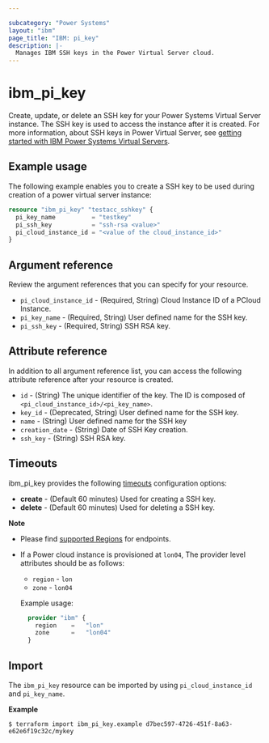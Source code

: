 ```yaml
---

subcategory: "Power Systems"
layout: "ibm"
page_title: "IBM: pi_key"
description: |-
  Manages IBM SSH keys in the Power Virtual Server cloud.
---
```


# ibm_pi_key
Create, update, or delete an SSH key for your Power Systems Virtual Server instance. The SSH key is used to access the instance after it is created. For more information, about SSH keys in Power Virtual Server, see [getting started with IBM Power Systems Virtual Servers](https://cloud.ibm.com/docs/power-iaas?topic=power-iaas-getting-started).

## Example usage
The following example enables you to create a SSH key to be used during creation of a power virtual server instance:

```terraform
resource "ibm_pi_key" "testacc_sshkey" {
  pi_key_name          = "testkey"
  pi_ssh_key           = "ssh-rsa <value>"
  pi_cloud_instance_id = "<value of the cloud_instance_id>"
}
```

## Argument reference
Review the argument references that you can specify for your resource. 

- `pi_cloud_instance_id` - (Required, String) Cloud Instance ID of a PCloud Instance.
- `pi_key_name`  - (Required, String) User defined name for the SSH key. 
- `pi_ssh_key` - (Required, String) SSH RSA key. 

## Attribute reference
 In addition to all argument reference list, you can access the following attribute reference after your resource is created.

- `id` - (String) The unique identifier of the key. The ID is composed of `<pi_cloud_instance_id>/<pi_key_name>`.
- `key_id` - (Deprecated, String) User defined name for the SSH key.
- `name` - (String) User defined name for the SSH key
- `creation_date` - (String) Date of SSH Key creation. 
- `ssh_key` - (String) SSH RSA key.

## Timeouts

ibm_pi_key provides the following [timeouts](https://www.terraform.io/docs/language/resources/syntax.html) configuration options:

- **create** - (Default 60 minutes) Used for creating a SSH key.
- **delete** - (Default 60 minutes) Used for deleting a SSH key.

**Note**
* Please find [supported Regions](https://cloud.ibm.com/apidocs/power-cloud#endpoint) for endpoints.
* If a Power cloud instance is provisioned at `lon04`, The provider level attributes should be as follows:
  * `region` - `lon`
  * `zone` - `lon04`
  
  Example usage:

  ```terraform
    provider "ibm" {
      region    =   "lon"
      zone      =   "lon04"
    }
  ```
## Import

The `ibm_pi_key` resource can be imported by using `pi_cloud_instance_id` and `pi_key_name`.

**Example**

```
$ terraform import ibm_pi_key.example d7bec597-4726-451f-8a63-e62e6f19c32c/mykey
```